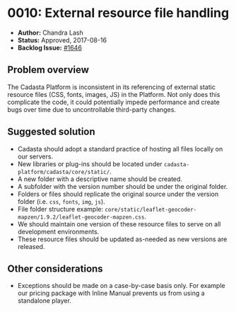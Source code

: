 # 0010: External resource file handling

- **Author:** Chandra Lash
- **Status:** Approved, 2017-08-16
- **Backlog Issue:** [#1646](https://github.com/Cadasta/cadasta-platform/issues/1646)


## Problem overview

The Cadasta Platform is inconsistent in its referencing of external static resource files (CSS, fonts, images, JS) in the Platform. Not only does this complicate the code, it could potentially impede performance and create bugs over time due to uncontrollable third-party changes.


## Suggested solution

- Cadasta should adopt a standard practice of hosting all files locally on our servers.
- New libraries or plug-ins should be located under `cadasta-platform/cadasta/core/static/`. 
- A new folder with a descriptive name should be created.
- A subfolder with the version number should be under the original folder.
- Folders or files should replicate the original source under the version folder (i.e. `css`, `fonts`, `img`, `js`).
- File folder structure example: `core/static/leaflet-geocoder-mapzen/1.9.2/leaflet-geocoder-mapzen.css`.
- We should maintain one version of these resource files to serve on all development environments.
- These resource files should be updated as-needed as new versions are released.


## Other considerations

- Exceptions should be made on a case-by-case basis only. For example our pricing package with Inline Manual prevents us from using a standalone player.
